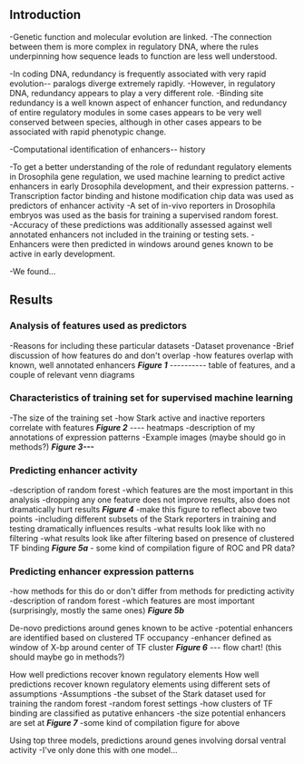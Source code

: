 ## Introduction

-Genetic function and molecular evolution are linked. 
-The connection between them is more complex in regulatory DNA, where the rules underpinning how sequence leads to function are less well understood. 

-In coding DNA, redundancy is frequently associated with very rapid evolution-- paralogs diverge extremely rapidly. 
-However, in regulatory DNA, redundancy appears to play a very different role. 
	-Binding site redundancy is a well known aspect of enhancer function, and redundancy of entire 	regulatory modules in some cases appears to be very well conserved between species, although 	in other cases appears to be associated with rapid phenotypic change. 

-Computational identification of enhancers-- history


-To get a better understanding of the role of redundant regulatory elements in Drosophila gene regulation, we used machine learning to predict active enhancers in early Drosophila development, and their expression patterns. 
	-Transcription factor binding and histone modification chip data was used as predictors of 	enhancer activity
	-A set of in-vivo reporters in Drosophila embryos was used as the basis for training a supervised 	random forest.  
	-Accuracy of these predictions was additionally assessed against well annotated enhancers not 	included in the training or testing sets.
	- Enhancers were then predicted in windows around genes known to be active in early 	development. 

-We found...


## Results  

### Analysis of features used as predictors
-Reasons for including these particular datasets
-Dataset provenance
-Brief discussion of how features do and don't overlap
-how features overlap with known, well annotated enhancers
***Figure 1*** ---------- table of features, and a couple of relevant venn diagrams

### Characteristics of training set for supervised machine learning
-The size of the training set
-how Stark active and inactive reporters correlate with features
***Figure 2*** ---- heatmaps
-description of my annotations of expression patterns
-Example images (maybe should go in methods?)
***Figure 3---*** 

### Predicting enhancer activity
-description of random forest
-which features are the most important in this analysis
-dropping any one feature does not improve results, also does not dramatically hurt results
***Figure 4*** -make this figure to reflect above two points
-including different subsets of the Stark reporters in training and testing dramatically influences results
-what results look like with no filtering
-what results look like after filtering based on presence of clustered TF binding
***Figure 5a*** - some kind of compilation figure of ROC and PR data?

### Predicting enhancer expression patterns
-how methods for this do or don't differ from methods for predicting activity
-description of random forest
-which features are most important (surprisingly, mostly the same ones)
***Figure 5b***

De-novo predictions around genes known to be active
-potential enhancers are identified based on clustered TF occupancy
-enhancer defined as window of X-bp around center of TF cluster
***Figure 6*** --- flow chart! (this should maybe go in methods?)

How well predictions recover known regulatory elements
How well predictions recover known regulatory elements using different sets of assumptions
-Assumptions
	-the subset of the Stark dataset used for training the random forest
	-random forest settings
	-how clusters of TF binding are classified as putative enhancers
	-the size potential enhancers are set at
***Figure 7*** -some kind of compilation figure for above 


Using top three models, predictions around genes involving dorsal ventral activity
-I've only done this with one model...



















